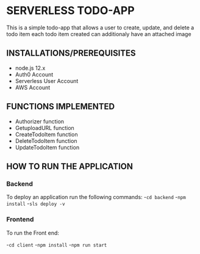 # SERVERLESS TODO-APP

This is a simple todo-app that allows a user to create, update, and delete a todo item each todo item created can additionaly have an attached image

## INSTALLATIONS/PREREQUISITES
- node.js 12.x
- Auth0 Account
- Serverless User Account
- AWS Account

## FUNCTIONS IMPLEMENTED
- Authorizer function
- GetuploadURL function
- CreateTodoItem function
- DeleteTodoItem function
- UpdateTodoItem function

## HOW TO RUN THE APPLICATION
### Backend
To deploy an application run the following commands:
-`cd backend`
-`npm install`
-`sls deploy -v`

### Frontend
To run the Front end:

-`cd client`
-`npm install`
-`npm run start`

